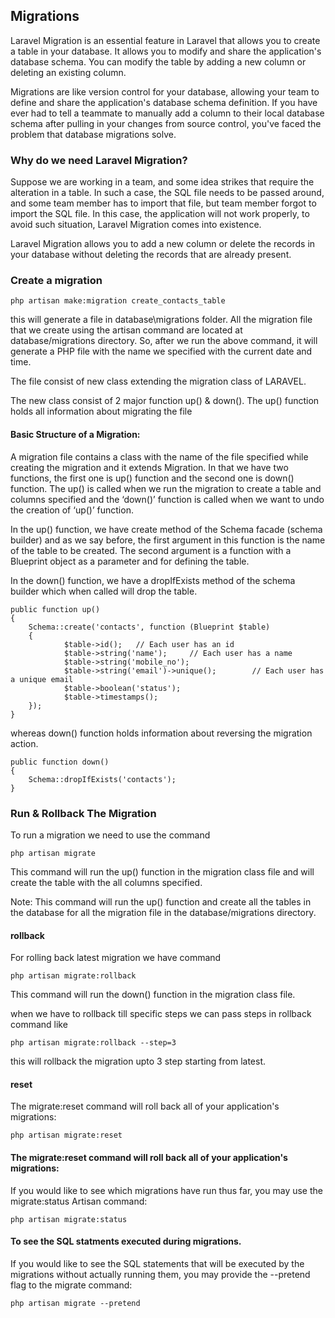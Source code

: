 ## Migrations

Laravel Migration is an essential feature in Laravel that allows you to create a table in your database.
It allows you to modify and share the application's database schema.
You can modify the table by adding a new column or deleting an existing column.

Migrations are like version control for your database, allowing your team to define and share the application's database schema definition. If you have ever had to tell a teammate to manually add a column to their local database schema after pulling in your changes from source control, you've faced the problem that database migrations solve.

### Why do we need Laravel Migration?

Suppose we are working in a team, and some idea strikes that require the alteration in a table.
In such a case, the SQL file needs to be passed around, and some team member has to import that file, but team member forgot to import the SQL file.
In this case, the application will not work properly, to avoid such situation, Laravel Migration comes into existence.

Laravel Migration allows you to add a new column or delete the records in your database without deleting the records that are already present.


### Create a migration
```
php artisan make:migration create_contacts_table
```

this will generate a file in database\migrations folder.
All the migration file that we create using the artisan command are located at database/migrations directory. So, after we run the above command, it will generate a PHP file with the name we specified with the current date and time.

The file consist of new class extending the migration class of LARAVEL.

The new class consist of 2 major function up() & down().
The up() function holds all information about migrating the file

#### Basic Structure of a Migration:

A migration file contains a class with the name of the file specified while creating the migration and it extends Migration. In that we have two functions, the first one is up() function and the second one is down() function. The up() is called when we run the migration to create a table and columns specified and the ‘down()’ function is called when we want to undo the creation of ‘up()’ function.

In the up() function, we have create method of the Schema facade (schema builder) and as we say before, the first argument in this function is the name of the table to be created. The second argument is a function with a Blueprint object as a parameter and for defining the table.

In the down() function, we have a dropIfExists method of the schema builder which when called will drop the table.

```
public function up()
{
    Schema::create('contacts', function (Blueprint $table) 
    {
            $table->id();   // Each user has an id
            $table->string('name');     // Each user has a name
            $table->string('mobile_no');
            $table->string('email')->unique();        // Each user has a unique email
            $table->boolean('status');
            $table->timestamps();
    });
}
```

whereas down() function holds information about reversing the migration action.

```
public function down()
{
    Schema::dropIfExists('contacts');
}
```

### Run & Rollback The Migration
To run a migration we need to use the command
```
php artisan migrate
```
This command will run the up() function in the migration class file and will create the table with the all columns specified.

Note: This command will run the up() function and create all the tables in the database for all the migration file in the database/migrations directory.

#### rollback

For rolling back latest migration we have command
```
php artisan migrate:rollback
```
This command will run the down() function in the migration class file.

when we have to rollback till specific steps we can pass steps in rollback command like
```
php artisan migrate:rollback --step=3
```
this will rollback the migration upto 3 step starting from latest.

#### reset
The migrate:reset command will roll back all of your application's migrations:
```
php artisan migrate:reset
```

#### The migrate:reset command will roll back all of your application's migrations:

If you would like to see which migrations have run thus far, you may use the migrate:status Artisan command:
```
php artisan migrate:status
```

#### To see the SQL statments executed during migrations.

If you would like to see the SQL statements that will be executed by the migrations without actually running them, you may provide the --pretend flag to the migrate command:

```
php artisan migrate --pretend
```




